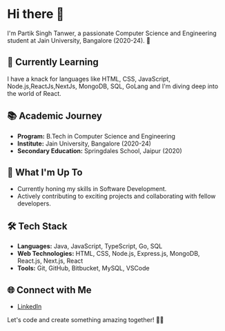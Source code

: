 # Hi there 👋

I'm Partik Singh Tanwer, a passionate Computer Science and Engineering student at Jain University, Bangalore (2020-24). 🚀

## 🌱 Currently Learning
I have a knack for languages like HTML, CSS, JavaScript, Node.js,ReactJs,NextJs, MongoDB, SQL, GoLang and I'm diving deep into the world of React.

## 📚 Academic Journey
- **Program:**  B.Tech in Computer Science and Engineering
- **Institute:** Jain University, Bangalore (2020-24)
- **Secondary Education:** Springdales School, Jaipur (2020)

## 🚀 What I'm Up To
- Currently honing my skills in Software Development.
- Actively contributing to exciting projects and collaborating with fellow developers.

## 🛠️ Tech Stack
- **Languages:** Java, JavaScript, TypeScript, Go, SQL
- **Web Technologies:** HTML, CSS, Node.js, Express.js, MongoDB, React.js, Next.js, React
- **Tools:** Git, GitHub, Bitbucket, MySQL, VSCode


## 🌐 Connect with Me
- [LinkedIn](https://www.linkedin.com/in/partik-singh-473805206)

Let's code and create something amazing together! 🚀✨
